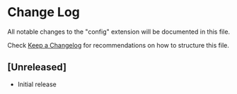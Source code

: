 # Change Log

All notable changes to the "config" extension will be documented in this file.

Check [Keep a Changelog](http://keepachangelog.com/) for recommendations on how to structure this file.

## [Unreleased]

- Initial release